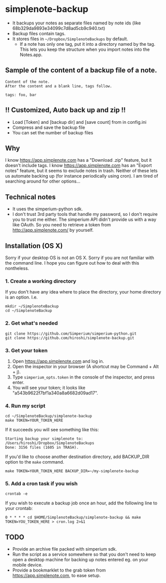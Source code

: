 simplenote-backup
=================

- It backups your notes as separate files named by note ids (like 68b329da9893e34099c7d8ad5cb9c940.txt)
- Backup files contain tags.
- It stores files in `~/Dropbox/SimplenoteBackups` by default.
  - If a note has only one tag, put it into a directory named by the tag. This lets you keep the structure when you import notes into the Notes.app.


## Sample of the content of a backup file of a note.

    Content of the note.
    After the content and a blank line, tags follow.
    
    tags: foo, bar

## !! Customized, Auto back up and zip !!

* Load [Token] and [backup dir] and [save count] from in config.ini
* Compress and save the backup file
* You can set the number of backup files

## Why

I know https://app.simplenote.com has a "Download .zip" feature, but it doesn't include tags.
I know https://app.simplenote.com has an "Export notes" feature, but it seems to exclude notes in trash.
Neither of these lets us automate backing up (for instance periodically using cron).
I am tired of searching around for other options...

## Technical notes

- It uses the simperium-python sdk.
- I don't trust 3rd party tools that handle my password, so I don't require you to trust me either. The simperium API didn't provide us with a way like OAuth. So you need to retrieve a token from http://app.simplenote.com/ by yourself.


## Installation (OS X)

Sorry if your desktop OS is not an OS X.
Sorry if you are not familiar with the command line.
I hope you can figure out how to deal with this nontheless.

### 1. Create a working directory

If you don't have any idea where to place the directory, your home directory is an option. I.e.

    mkdir ~/SimplenoteBackup
    cd ~/SimplenoteBackup

### 2. Get what's needed

    git clone https://github.com/Simperium/simperium-python.git
    git clone https://github.com/hiroshi/simplenote-backup.git

### 3. Get your token

  1. Open https://app.simplenote.com and log in.
  2. Open the inspector in your browser (A shortcut may be Command + Alt + j).
  3. Type `simperium_opts.token` in the console of the inspector, and press enter.
  4. You will see your token; it looks like "a543b9622f7bf1a340a8a6682d09ad17".

### 4. Run my script

    cd ~/SimplenoteBackup/simplenote-backup
    make TOKEN=YOUR_TOKEN_HERE

If it succeeds you will see something like this:

    Starting backup your simplenote to: /Users/hiroshi/Dropbox/SimplenoteBackups
    Done: 3156 files (1605 in TRASH).


If you'd like to choose another destination directory, add BACKUP_DIR option to the `make` command.

    make TOKEN=YOUR_TOKEN_HERE BACKUP_DIR=~/my-simplenote-backup


### 5. Add a cron task if you wish

    crontab -e

If you wish to execute a backup job once an hour, add the following line to your crontab:

    0 * * * * cd $HOME/SimplenoteBackup/simplenote-backup && make TOKEN=YOU_TOKEN_HERE > cron.log 2>&1


## TODO
- Provide an archive file packed with simperium sdk.
- Run the script as a service somewhere so that you don't need to keep open a desktop machine for backing up notes entered eg. on your mobile device.
- Provide a bookmarklet to the grab token from https://app.simplenote.com, to ease setup.
